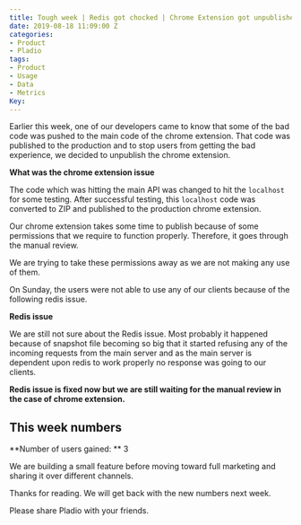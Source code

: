 ```yaml
---
title: Tough week | Redis got chocked | Chrome Extension got unpublished
date: 2019-08-18 11:09:00 Z
categories:
- Product
- Pladio
tags:
- Product
- Usage
- Data
- Metrics
Key: 
---
```


Earlier this week, one of our developers came to know that some of the bad code was pushed to the main code of the chrome extension. That code was published to the production and to stop users from getting the bad experience, we decided to unpublish the chrome extension.

**What was the chrome extension issue**

The code which was hitting the main API was changed to hit the `localhost` for some testing. After successful testing, this `localhost` code was converted to ZIP and published to the production chrome extension.

Our chrome extension takes some time to publish because of some permissions that we require to function properly. Therefore, it goes through the manual review.

We are trying to take these permissions away as we are not making any use of them.

On Sunday, the users were not able to use any of our clients because of the following redis issue.

**Redis issue**

We are still not sure about the Redis issue. Most probably it happened because of snapshot file becoming so big that it started refusing any of the incoming requests from the main server and as the main server is dependent upon redis to work properly no response was going to our clients.

**Redis issue is fixed now but we are still waiting for the manual review in the case of chrome extension.**

## This week numbers

**Number of users gained: ** 3

We are building a small feature before moving toward full marketing and sharing it over different channels.

Thanks for reading. We will get back with the new numbers next week.

Please share Pladio with your friends.